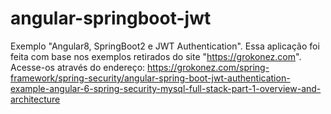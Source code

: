 # angular-springboot-jwt
Exemplo "Angular8, SpringBoot2 e JWT Authentication". Essa aplicação foi feita com base nos exemplos retirados do site "https://grokonez.com". Acesse-os através do endereço: https://grokonez.com/spring-framework/spring-security/angular-spring-boot-jwt-authentication-example-angular-6-spring-security-mysql-full-stack-part-1-overview-and-architecture
